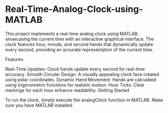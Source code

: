 # Real-Time-Analog-Clock-using-MATLAB

This project implements a real-time analog clock using MATLAB, showcasing the current time with an interactive graphical interface. The clock features hour, minute, and second hands that dynamically update every second, providing an accurate representation of the current time.

Features

Real-Time Updates: Clock hands update every second for real-time accuracy.
Smooth Circular Design: A visually appealing clock face created using polar coordinates.
Dynamic Hand Movement: Hands are calculated using trigonometric functions for realistic motion.
Hour Ticks: Clear markings for each hour enhance readability.
Getting Started


To run the clock, simply execute the analogClock function in MATLAB. Make sure you have MATLAB installed.
